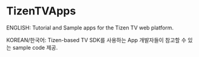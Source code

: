 TizenTVApps
===========

ENGLISH:
Tutorial and Sample apps for the Tizen TV web platform.

KOREAN/한국어:
Tizen-based TV SDK를 사용하는 App 개발자들이 참고할 수 있는  sample code 제공.  
